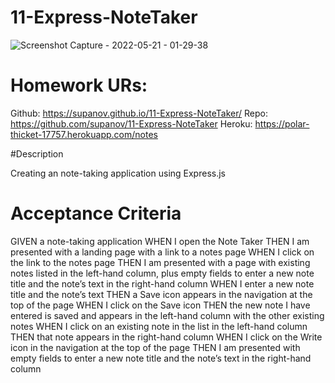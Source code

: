 # 11-Express-NoteTaker

![Screenshot Capture - 2022-05-21 - 01-29-38](https://user-images.githubusercontent.com/99318192/169637200-b692bf20-76e4-41ba-af44-e23548b134db.png)

# Homework URs: 
Github: https://supanov.github.io/11-Express-NoteTaker/
Repo: https://github.com/supanov/11-Express-NoteTaker
Heroku: https://polar-thicket-17757.herokuapp.com/notes

#Description 

Creating an note-taking application using Express.js 

# Acceptance Criteria
GIVEN a note-taking application
WHEN I open the Note Taker
THEN I am presented with a landing page with a link to a notes page
WHEN I click on the link to the notes page
THEN I am presented with a page with existing notes listed in the left-hand column, plus empty fields to enter a new note title and the note’s text in the right-hand column
WHEN I enter a new note title and the note’s text
THEN a Save icon appears in the navigation at the top of the page
WHEN I click on the Save icon
THEN the new note I have entered is saved and appears in the left-hand column with the other existing notes
WHEN I click on an existing note in the list in the left-hand column
THEN that note appears in the right-hand column
WHEN I click on the Write icon in the navigation at the top of the page
THEN I am presented with empty fields to enter a new note title and the note’s text in the right-hand column

